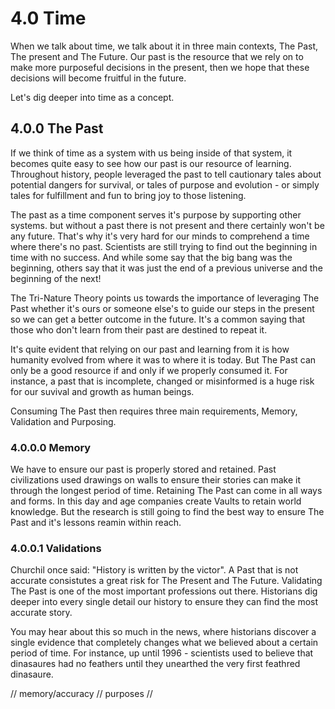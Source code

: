 # 4.0 Time
When we talk about time, we talk about it in three main contexts, The Past, The present and The Future. Our past is the resource that we rely on to make more purposeful decisions in the present, then we hope that these decisions will become fruitful in the future.

Let's dig deeper into time as a concept.

## 4.0.0 The Past
If we think of time as a system with us being inside of that system, it becomes quite easy to see how our past is our resource of learning. Throughout history, people leveraged the past to tell cautionary tales about potential dangers for survival, or tales of purpose and evolution - or simply tales for fulfillment and fun to bring joy to those listening.

The past as a time component serves it's purpose by supporting other systems. but without a past there is not present and there certainly won't be any future. That's why it's very hard for our minds to comprehend a time where there's no past. Scientists are still trying to find out the beginning in time with no success. And while some say that the big bang was the beginning, others say that it was just the end of a previous universe and the beginning of the next!

The Tri-Nature Theory points us towards the importance of leveraging The Past whether it's ours or someone else's to guide our steps in the present so we can get a better outcome in the future. It's a common saying that those who don't learn from their past are destined to repeat it.

It's quite evident that relying on our past and learning from it is how humanity evolved from where it was to where it is today. But The Past can only be a good resource if and only if we properly consumed it. For instance, a past that is incomplete, changed or misinformed is a huge risk for our suvival and growth as human beings.

Consuming The Past then requires three main requirements, Memory, Validation and Purposing.

### 4.0.0.0 Memory
We have to ensure our past is properly stored and retained. Past civilizations used drawings on walls to ensure their stories can make it through the longest period of time. Retaining The Past can come in all ways and forms. In this day and age companies create Vaults to retain world knowledge. But the research is still going to find the best way to ensure The Past and it's lessons reamin within reach.


### 4.0.0.1 Validations
Churchil once said: "History is written by the victor". A Past that is not accurate consistutes a great risk for The Present and The Future. Validating The Past is one of the most important professions out there. Historians dig deeper into every single detail our history to ensure they can find the most accurate story.

You may hear about this so much in the news, where historians discover a single evidence that completely changes what we believed about a certain period of time. For instance, up until 1996 - scientists used to believe that dinasaures had no feathers until they unearthed the very first feathred dinasaure.

// memory/accuracy
// purposes
// 
